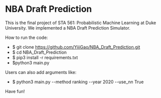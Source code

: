 # NBA Draft Prediction

This is the final project of STA 561: Probabilistic Machine Learning at Duke University. We implemented a NBA Draft Prediction Simulator.

How to run the code:

+ $ git clone https://github.com/YiiiGao/NBA_Draft_Prediction.git 
+ $ cd NBA_Draft_Prediction 
+ $ pip3 install -r requirements.txt 
+ $python3 main.py

Users can also add arguments like:
+ $ python3 main.py --method ranking --year 2020 --use_nn True

Have fun!

